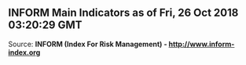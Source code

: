 ## INFORM Main Indicators as of Fri, 26 Oct 2018 03:20:29 GMT

Source: **INFORM (Index For Risk Management) - http://www.inform-index.org**